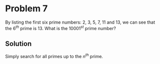 # Problem 7

By listing the first six prime numbers: $2$, $3$, $5$, $7$, $11$ and $13$, we can see that the $6^{th}$ prime is $13$. What is the $10001^{st}$ prime number?

## Solution

Simply search for all primes up to the $n^{th}$ prime.
